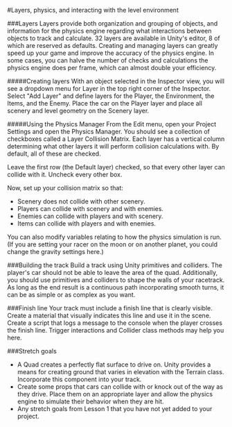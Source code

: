 #Layers, physics, and interacting with the level environment

###Layers
Layers provide both organization and grouping of objects, and information for the physics engine regarding what interactions between objects to track and calculate. 32 layers are available in Unity's editor, 8 of which are reserved as defaults. Creating and managing layers can greatly speed up your game and improve the accuracy of the physics engine. In some cases, you can halve the number of checks and calculations the physics engine does per frame, which can almost double your efficiency.

#####Creating layers
With an object selected in the Inspector view, you will see a dropdown menu for Layer in the top right corner of the Inspector. Select "Add Layer" and define layers for the Player, the Environment, the Items, and the Enemy. Place the car on the Player layer and place all scenery and level geometry on the Scenery layer.

#####Using the Physics Manager
From the Edit menu, open your Project Settings and open the Physics Manager. You should see a collection of checkboxes called a Layer Collision Matrix. Each layer has a vertical column determining what other layers it will perform collision calculations with. By default, all of these are checked.

Leave the first row (the Default layer) checked, so that every other layer can collide with it. Uncheck every other box.

Now, set up your collision matrix so that:

- Scenery does not collide with other scenery.
- Players can collide with scenery and with enemies.
- Enemies can collide with players and with scenery.
- Items can collide with players and with enemies.

You can also modify variables relating to how the physics simulation is run. (If you are setting your racer on the moon or on another planet, you could change the gravity settings here.)

###Building the track
Build a track using Unity primitives and colliders. The player's car should not be able to leave the area of the quad. Additionally, you should use primitives and colliders to shape the walls of your racetrack. As long as the end result is a continuous path incorporating smooth turns, it can be as simple or as complex as you want.

###Finish line
Your track must include a finish line that is clearly visible. Create a material that visually indicates this line and use it in the scene. Create a script that logs a message to the console when the player crosses the finish line. Trigger interactions and Collider class methods may help you here.

###Stretch goals
- A Quad creates a perfectly flat surface to drive on. Unity provides a means for creating ground that varies in elevation with the Terrain class. Incorporate this component into your track.
- Create some props that cars can collide with or knock out of the way as they drive. Place them on an appropriate layer and allow the physics engine to simulate their behavior when they are hit.
- Any stretch goals from Lesson 1 that you have not yet added to your project.